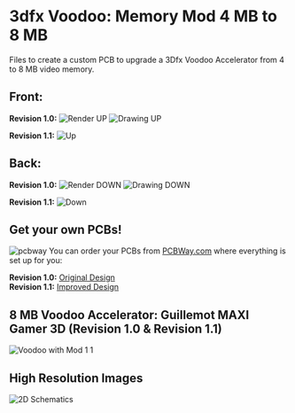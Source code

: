# 3dfx Voodoo: Memory Mod 4 MB to 8 MB
Files to create a custom PCB to upgrade a 3Dfx Voodoo Accelerator from 4 to 8 MB video memory.

## Front:
**Revision 1.0:**
![Render UP](https://user-images.githubusercontent.com/88672050/219572614-2bb12c24-cf35-421d-90f8-3883ab83775e.png)
![Drawing UP](https://user-images.githubusercontent.com/88672050/219572649-e6467579-c146-4bc3-85c2-5c41da5bf577.png)

**Revision 1.1:**
![Up](https://user-images.githubusercontent.com/88672050/227789838-98388b08-774c-4657-a8b7-89f32cf953a6.png)

## Back:
**Revision 1.0:**
![Render DOWN](https://user-images.githubusercontent.com/88672050/219572664-c1ac1d49-409c-46e3-b853-99f35abe20f2.png)
![Drawing DOWN](https://user-images.githubusercontent.com/88672050/219572676-2cb1769f-3be0-4fbf-997c-e9db196d08fb.png)

**Revision 1.1:**
![Down](https://user-images.githubusercontent.com/88672050/227789889-ac945aa3-430a-487b-98b4-be7475978146.png)

## Get your own PCBs!
![pcbway](https://user-images.githubusercontent.com/88672050/227833707-1594b2ee-1548-48ae-9ae4-4e0d38030a48.png)
You can order your PCBs from [PCBWay.com](https://www.pcbway.com/) where everything is set up for you:<br />

**Revision 1.0:** [Original Design](https://www.pcbway.com/project/shareproject/W551147ASN6_Gerber_Maxi_Gamer_3D_Rev_1_0_2023_01_31_b757b3b7.html)<br />
**Revision 1.1:** [Improved Design](https://www.pcbway.com/project/shareproject/Guillemot_MAXI_Gamer_3D_3Dfx_Voodoo_Memory_Expansion_Board_REV_1_1_736bec60.html)

## 8 MB Voodoo Accelerator: Guillemot MAXI Gamer 3D (Revision 1.0 & Revision 1.1)
![Voodoo with Mod 1 1](https://user-images.githubusercontent.com/88672050/227789731-1c37e050-b388-48b0-840e-292f4508ba54.png)

## High Resolution Images
![2D Schematics](https://user-images.githubusercontent.com/88672050/219112574-503aedce-17e6-46b3-90ee-e3c51c47a3ed.png)
